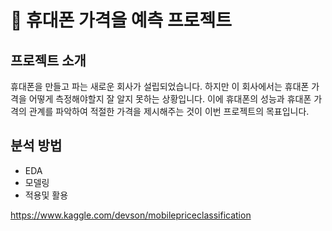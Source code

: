 # :iphone: 휴대폰 가격을 예측 프로젝트

## 프로젝트 소개

휴대폰을 만들고 파는 새로운 회사가 설립되었습니다. 하지만 이 회사에서는 휴대폰 가격을 어떻게 측정해야할지 잘 알지 못하는 상황입니다. 이에 휴대폰의 성능과 휴대폰 가격의 관계를 파악하여 적절한 가격을 제시해주는 것이 이번 프로젝트의 목표입니다.

## 분석 방법

- EDA
- 모델링
- 적용및 활용


https://www.kaggle.com/devson/mobilepriceclassification

